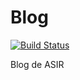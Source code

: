 # Blog

[![Build Status](https://travis-ci.org/alvarobrod/blog.svg?branch=master)](https://github.com/alvarobrod/blog)

Blog de ASIR
